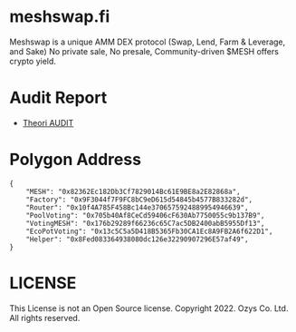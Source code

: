 # meshswap.fi

Meshswap is a unique AMM DEX protocol (Swap, Lend, Farm & Leverage, and Sake)
No private sale, No presale, Community-driven $MESH offers crypto yield.

# Audit Report

* [Theori AUDIT](./audit/[Theori]_meshswap_audit_rev1.0.pdf)

# Polygon Address

```
{
	"MESH": "0x82362Ec182Db3Cf7829014Bc61E9BE8a2E82868a",
	"Factory": "0x9F3044f7F9FC8bC9eD615d54845b4577B833282d",
	"Router": "0x10f4A785F458Bc144e3706575924889954946639",
	"PoolVoting": "0x705b40Af8CeCd59406cF630Ab7750055c9b137B9",
	"VotingMESH": "0x176b29289f66236c65C7ac5DB2400abB5955Df13",
	"EcoPotVoting": "0x13c5C5a5D418B5365Fb30CA1Ec8A9FB2A6f622D1",
	"Helper": "0x8Fed083364938080dc126e32290907296E57af49",
}
```

# LICENSE

 This License is not an Open Source license. Copyright 2022. Ozys Co. Ltd. All rights reserved.
